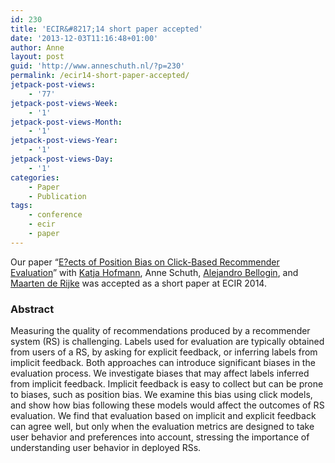 ```yaml
---
id: 230
title: 'ECIR&#8217;14 short paper accepted'
date: '2013-12-03T11:16:48+01:00'
author: Anne
layout: post
guid: 'http://www.anneschuth.nl/?p=230'
permalink: /ecir14-short-paper-accepted/
jetpack-post-views:
    - '77'
jetpack-post-views-Week:
    - '1'
jetpack-post-views-Month:
    - '1'
jetpack-post-views-Year:
    - '1'
jetpack-post-views-Day:
    - '1'
categories:
    - Paper
    - Publication
tags:
    - conference
    - ecir
    - paper
---
```


Our paper “[E?ects of Position Bias on Click-Based Recommender Evaluation](https://www.anneschuth.nl/wp-content/uploads/2014/01/ecir2014-sp-interleaving.pdf)” with [Katja Hofmann](http://katja-hofmann.de), Anne Schuth, [Alejandro Bellogin](http://ir.ii.uam.es/~alejandro/), and [Maarten de Rijke](http://staff.science.uva.nl/~mdr/) was accepted as a short paper at ECIR 2014.

### Abstract

<div title="Page 1"><div><div>Measuring the quality of recommendations produced by a recommender system (RS) is challenging. Labels used for evaluation are typically obtained from users of a RS, by asking for explicit feedback, or inferring labels from implicit feedback. Both approaches can introduce significant biases in the evaluation process. We investigate biases that may affect labels inferred from implicit feedback. Implicit feedback is easy to collect but can be prone to biases, such as position bias. We examine this bias using click models, and show how bias following these models would affect the outcomes of RS evaluation. We find that evaluation based on implicit and explicit feedback can agree well, but only when the evaluation metrics are designed to take user behavior and preferences into account, stressing the importance of understanding user behavior in deployed RSs.

</div></div></div>
